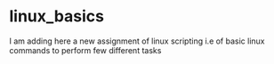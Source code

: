 # linux_basics
I am adding here a new assignment of linux scripting i.e of basic linux commands to perform few different tasks
